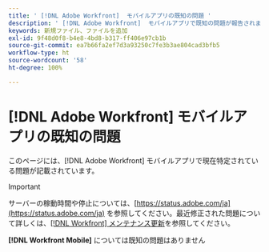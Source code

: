 ```yaml
---
title: ' [!DNL Adobe Workfront]  モバイルアプリの既知の問題 '
description: ' [!DNL Adobe Workfront]  モバイルアプリで既知の問題が報告されました'
keywords: 新規ファイル、ファイルを追加
exl-id: 9f48d0f8-b4e8-4bd8-b317-ff406e97cb1b
source-git-commit: ea7b66fa2ef7d3a93250c7fe3b3ae804cad3bfb5
workflow-type: ht
source-wordcount: '58'
ht-degree: 100%

---
```


# [!DNL Adobe Workfront] モバイルアプリの既知の問題

このページには、[!DNL Adobe Workfront] モバイルアプリで現在特定されている問題が記載されています。

>[!IMPORTANT]
>
>サーバーの稼動時間や停止については、[https://status.adobe.com/ja](https://status.adobe.com/ja) を参照してください。最近修正された問題について詳しくは、[[!DNL Workfront] メンテナンス更新](../maintenance/current-updates.md)を参照してください。

**[!DNL Workfront Mobile]** については既知の問題はありません

<!--

## Current Issues

|Issue  |Last Modified   | 
|---|---|
|Issue text  | YYYY/MM/DD  | 

-->
